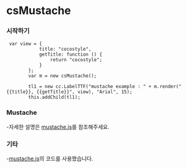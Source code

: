 csMustache
=========

### 시작하기

```
 var view = {
            title: "cocostyle",
            getTitle: function () {
                return "cocostyle";
            }
        };
        var m = new csMustache();

        tl1 = new cc.LabelTTF("mustache example : " + m.render("{{title}}, {{getTitle}}", view), "Arial", 15);
        this.addChild(tl1);
```

### Mustache

-자세한 설명은 [mustache.js](https://github.com/janl/mustache.js)를 참조해주세요.

### 기타

-[mustache.js](https://github.com/janl/mustache.js)의 코드를 사용했습니다.
